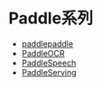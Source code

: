 # Paddle系列

* [paddlepaddle](./paddle.md)
* [PaddleOCR](./paddleocr.md)
* [PaddleSpeech](./paddlespeech.md)
* [PaddleServing](./paddleserving.md)